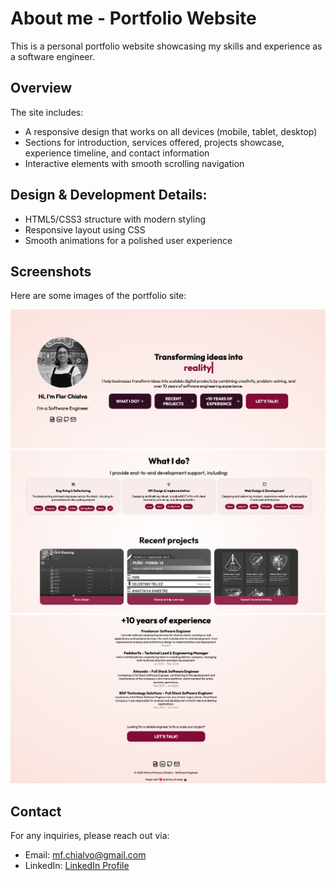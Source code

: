 # About me - Portfolio Website

This is a personal portfolio website showcasing my skills and experience as a software engineer.

## Overview

The site includes:

- A responsive design that works on all devices (mobile, tablet, desktop)
- Sections for introduction, services offered, projects showcase, experience timeline, and contact information
- Interactive elements with smooth scrolling navigation


## Design & Development Details:
- HTML5/CSS3 structure with modern styling
- Responsive layout using CSS
- Smooth animations for a polished user experience


## Screenshots

Here are some images of the portfolio site:

![Screenshot 1](docs/assets/img/Screenshot1.png)
![Screenshot 2](docs/assets/img/Screenshot2.png)
![Screenshot 3](docs/assets/img/Screenshot3.png)

## Contact

For any inquiries, please reach out via:

- Email: mf.chialvo@gmail.com
- LinkedIn: [LinkedIn Profile](https://www.linkedin.com/in/maria-florencia-chialvo-75b77b143/)
